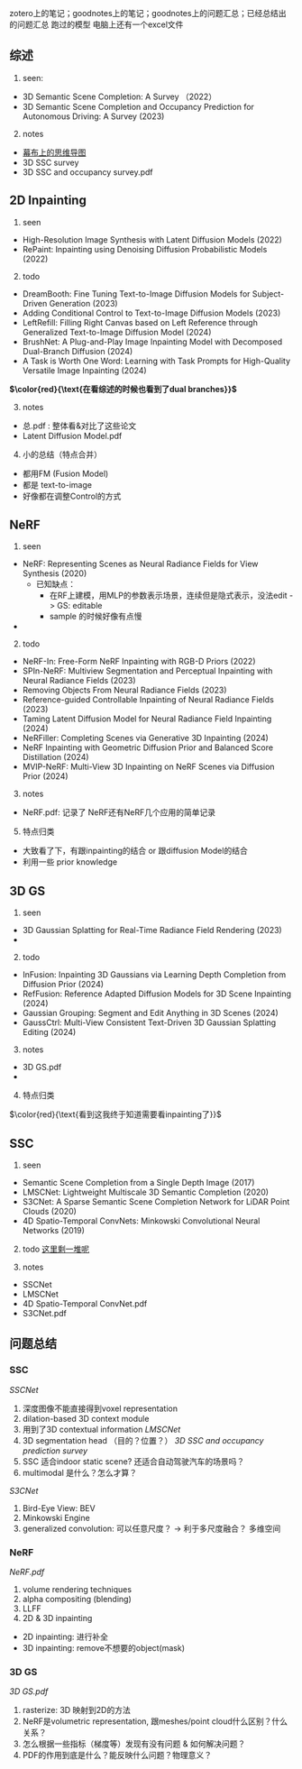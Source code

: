 zotero上的笔记；goodnotes上的笔记；goodnotes上的问题汇总；已经总结出的问题汇总
跑过的模型
电脑上还有一个excel文件
## 综述
1. seen:
- 3D Semantic Scene Completion: A Survey （2022）
- 3D Semantic Scene Completion and Occupancy Prediction for Autonomous Driving: A Survey (2023)
2. notes
- [幕布上的思维导图](https://mubu.com/app/edit/home/6B6jLJxUr97#m)
- 3D SSC survey
- 3D SSC and occupancy survey.pdf

## 2D Inpainting
1. seen
- High-Resolution Image Synthesis with Latent Diffusion Models (2022)
- RePaint: Inpainting using Denoising Diffusion Probabilistic Models (2022)

2. todo
- DreamBooth: Fine Tuning Text-to-Image Diffusion Models for Subject-Driven Generation (2023)
- Adding Conditional Control to Text-to-Image Diffusion Models (2023)
- LeftRefill: Filling Right Canvas based on Left Reference through Generalized Text-to-Image Diffusion Model (2024)
- BrushNet: A Plug-and-Play Image Inpainting Model with Decomposed Dual-Branch Diffusion (2024)
- A Task is Worth One Word: Learning with Task Prompts for High-Quality Versatile Image Inpainting (2024)

**$\color{red}{\text{在看综述的时候也看到了dual branches}}$**

3. notes
- 总.pdf : 整体看&对比了这些论文
- Latent Diffusion Model.pdf

4. 小的总结（特点合并）
- 都用FM (Fusion Model)
- 都是 text-to-image
- 好像都在调整Control的方式

## NeRF
1. seen
- NeRF: Representing Scenes as Neural Radiance Fields for View Synthesis (2020)
  - 已知缺点：
    - 在RF上建模，用MLP的参数表示场景，连续但是隐式表示，没法edit -> GS: editable
    - sample 的时候好像有点慢
- 
2. todo
- NeRF-In: Free-Form NeRF Inpainting with RGB-D Priors (2022)
- SPIn-NeRF: Multiview Segmentation and Perceptual Inpainting with Neural Radiance Fields (2023)
- Removing Objects From Neural Radiance Fields (2023)
- Reference-guided Controllable Inpainting of Neural Radiance Fields (2023)
- Taming Latent Diffusion Model for Neural Radiance Field Inpainting (2024)
- NeRFiller: Completing Scenes via Generative 3D Inpainting (2024)
- NeRF Inpainting with Geometric Diffusion Prior and Balanced Score Distillation (2024)
- MVIP-NeRF: Multi-View 3D Inpainting on NeRF Scenes via Diffusion Prior (2024)

3. notes
- NeRF.pdf: 记录了 NeRF还有NeRF几个应用的简单记录

5. 特点归类
- 大致看了下，有跟inpainting的结合 or 跟diffusion Model的结合
- 利用一些 prior knowledge

## 3D GS
1. seen
- 3D Gaussian Splatting for Real-Time Radiance Field Rendering (2023)
- 

2. todo
- InFusion: Inpainting 3D Gaussians via Learning Depth Completion from Diffusion Prior (2024)
- RefFusion: Reference Adapted Diffusion Models for 3D Scene Inpainting (2024)
- Gaussian Grouping: Segment and Edit Anything in 3D Scenes (2024)
- GaussCtrl: Multi-View Consistent Text-Driven 3D Gaussian Splatting Editing (2024)

3. notes
- 3D GS.pdf
- 

4. 特点归类

$\color{red}{\text{看到这我终于知道需要看inpainting了}}$

## SSC
1. seen
- Semantic Scene Completion from a Single Depth Image (2017)
- LMSCNet: Lightweight Multiscale 3D Semantic Completion (2020)
- S3CNet: A Sparse Semantic Scene Completion Network for LiDAR Point Clouds (2020)
- 4D Spatio-Temporal ConvNets: Minkowski Convolutional Neural Networks (2019)
2. todo
[这里剩一堆呢](https://oceanechy.github.io/2023/10/29/ssc/)

3. notes
- SSCNet
- LMSCNet
- 4D Spatio-Temporal ConvNet.pdf
- S3CNet.pdf
  
## 问题总结

### SSC

*SSCNet*
1. 深度图像不能直接得到voxel representation
2. dilation-based 3D context module
3. 用到了3D contextual information
*LMSCNet*
1. 3D segmentation head （目的？位置？）
*3D SSC and occupancy prediction survey*
1. SSC 适合indoor static scene? 还适合自动驾驶汽车的场景吗？
2. multimodal 是什么？怎么才算？

*S3CNet*
1. Bird-Eye View: BEV
2. Minkowski Engine
3. generalized convolution: 可以任意尺度？ -> 利于多尺度融合？ 多维空间

### NeRF
*NeRF.pdf*
1. volume rendering techniques
2. alpha compositing (blending)
3. LLFF
4. 2D & 3D inpainting
- 2D inpainting: 进行补全
- 3D inpainting: remove不想要的object(mask)

### 3D GS
*3D GS.pdf*
1. rasterize: 3D 映射到2D的方法
2. NeRF是volumetric representation, 跟meshes/point cloud什么区别？什么关系？
3. 怎么根据一些指标（梯度等）发现有没有问题 & 如何解决问题？
4. PDF的作用到底是什么？能反映什么问题？物理意义？
